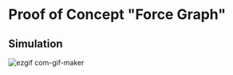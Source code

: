 # Proof of Concept "Force Graph"

## Simulation

![ezgif com-gif-maker](https://user-images.githubusercontent.com/60500649/203901659-c0391f95-62b2-4170-bd07-4badce9f891c.gif)
